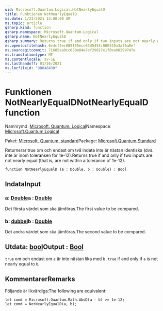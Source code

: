 ```yaml
---
uid: Microsoft.Quantum.Logical.NotNearlyEqualD
title: Funktionen NotNearlyEqualD
ms.date: 1/23/2021 12:00:00 AM
ms.topic: article
qsharp.kind: function
qsharp.namespace: Microsoft.Quantum.Logical
qsharp.name: NotNearlyEqualD
qsharp.summary: Returns true if and only if two inputs are not nearly equal (that is, are not within a tolerance of 1e-12).
ms.openlocfilehash: 6e4cf3ec009f55ecc6345453c080520a3af6a8ef
ms.sourcegitcommit: 71605ea9cc630e84e7ef29027e1f0ea06299747e
ms.translationtype: MT
ms.contentlocale: sv-SE
ms.lasthandoff: 01/26/2021
ms.locfileid: "98848490"
---
```

# <a name="notnearlyequald-function"></a><span data-ttu-id="46320-102">Funktionen NotNearlyEqualD</span><span class="sxs-lookup"><span data-stu-id="46320-102">NotNearlyEqualD function</span></span>

<span data-ttu-id="46320-103">Namnrymd: [Microsoft. Quantum. Logical](xref:Microsoft.Quantum.Logical)</span><span class="sxs-lookup"><span data-stu-id="46320-103">Namespace: [Microsoft.Quantum.Logical](xref:Microsoft.Quantum.Logical)</span></span>

<span data-ttu-id="46320-104">Paket: [Microsoft. Quantum. standard](https://nuget.org/packages/Microsoft.Quantum.Standard)</span><span class="sxs-lookup"><span data-stu-id="46320-104">Package: [Microsoft.Quantum.Standard](https://nuget.org/packages/Microsoft.Quantum.Standard)</span></span>


<span data-ttu-id="46320-105">Returnerar true om och endast om två indata inte är nästan identiska (dvs. inte är inom toleransen för 1e-12).</span><span class="sxs-lookup"><span data-stu-id="46320-105">Returns true if and only if two inputs are not nearly equal (that is, are not within a tolerance of 1e-12).</span></span>

```qsharp
function NotNearlyEqualD (a : Double, b : Double) : Bool
```


## <a name="input"></a><span data-ttu-id="46320-106">Indata</span><span class="sxs-lookup"><span data-stu-id="46320-106">Input</span></span>

### <a name="a--double"></a><span data-ttu-id="46320-107">a: [Double](xref:microsoft.quantum.lang-ref.double)</span><span class="sxs-lookup"><span data-stu-id="46320-107">a : [Double](xref:microsoft.quantum.lang-ref.double)</span></span>

<span data-ttu-id="46320-108">Det första värdet som ska jämföras.</span><span class="sxs-lookup"><span data-stu-id="46320-108">The first value to be compared.</span></span>


### <a name="b--double"></a><span data-ttu-id="46320-109">b: [dubbel](xref:microsoft.quantum.lang-ref.double)</span><span class="sxs-lookup"><span data-stu-id="46320-109">b : [Double](xref:microsoft.quantum.lang-ref.double)</span></span>

<span data-ttu-id="46320-110">Det andra värdet som ska jämföras.</span><span class="sxs-lookup"><span data-stu-id="46320-110">The second value to be compared.</span></span>



## <a name="output--bool"></a><span data-ttu-id="46320-111">Utdata: [bool](xref:microsoft.quantum.lang-ref.bool)</span><span class="sxs-lookup"><span data-stu-id="46320-111">Output : [Bool](xref:microsoft.quantum.lang-ref.bool)</span></span>

<span data-ttu-id="46320-112">`true` om och endast om `a` är inte nästan lika med `b` .</span><span class="sxs-lookup"><span data-stu-id="46320-112">`true` if and only if `a` is not nearly equal to `b`.</span></span>

## <a name="remarks"></a><span data-ttu-id="46320-113">Kommentarer</span><span class="sxs-lookup"><span data-stu-id="46320-113">Remarks</span></span>

<span data-ttu-id="46320-114">Följande är likvärdiga:</span><span class="sxs-lookup"><span data-stu-id="46320-114">The following are equivalent:</span></span>

```qsharp
let cond = Microsoft.Quantum.Math.AbsD(a - b) >= 1e-12;
let cond = NotNearlyEqualD(a, b);
```